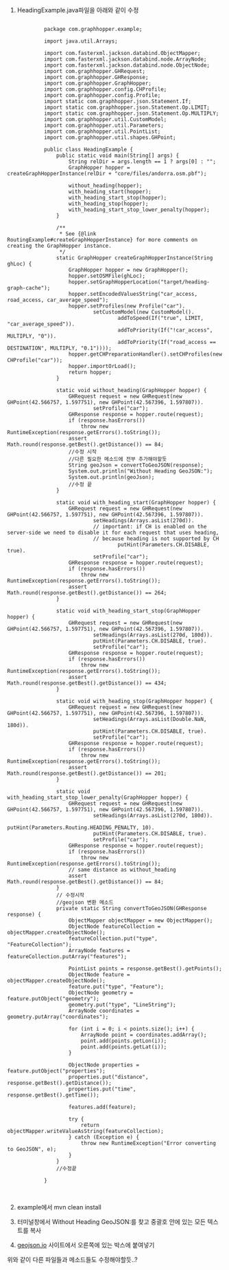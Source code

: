 1. HeadingExample.java파일을 아래와 같이 수정

<pre>
<code>
            package com.graphhopper.example;

            import java.util.Arrays;
            
            import com.fasterxml.jackson.databind.ObjectMapper;
            import com.fasterxml.jackson.databind.node.ArrayNode;
            import com.fasterxml.jackson.databind.node.ObjectNode;
            import com.graphhopper.GHRequest;
            import com.graphhopper.GHResponse;
            import com.graphhopper.GraphHopper;
            import com.graphhopper.config.CHProfile;
            import com.graphhopper.config.Profile;
            import static com.graphhopper.json.Statement.If;
            import static com.graphhopper.json.Statement.Op.LIMIT;
            import static com.graphhopper.json.Statement.Op.MULTIPLY;
            import com.graphhopper.util.CustomModel;
            import com.graphhopper.util.Parameters;
            import com.graphhopper.util.PointList;
            import com.graphhopper.util.shapes.GHPoint;
            
            public class HeadingExample {
                public static void main(String[] args) {
                    String relDir = args.length == 1 ? args[0] : "";
                    GraphHopper hopper = createGraphHopperInstance(relDir + "core/files/andorra.osm.pbf");
            
                    without_heading(hopper);
                    with_heading_start(hopper);
                    with_heading_start_stop(hopper);
                    with_heading_stop(hopper);
                    with_heading_start_stop_lower_penalty(hopper);
                }
            
                /**
                 * See {@link RoutingExample#createGraphHopperInstance} for more comments on creating the GraphHopper instance.
                 */
                static GraphHopper createGraphHopperInstance(String ghLoc) {
                    GraphHopper hopper = new GraphHopper();
                    hopper.setOSMFile(ghLoc);
                    hopper.setGraphHopperLocation("target/heading-graph-cache");
                    hopper.setEncodedValuesString("car_access, road_access, car_average_speed");
                    hopper.setProfiles(new Profile("car").
                            setCustomModel(new CustomModel().
                                    addToSpeed(If("true", LIMIT, "car_average_speed")).
                                    addToPriority(If("!car_access", MULTIPLY, "0")).
                                    addToPriority(If("road_access == DESTINATION", MULTIPLY, "0.1"))));
                    hopper.getCHPreparationHandler().setCHProfiles(new CHProfile("car"));
                    hopper.importOrLoad();
                    return hopper;
                }
            
                static void without_heading(GraphHopper hopper) {
                    GHRequest request = new GHRequest(new GHPoint(42.566757, 1.597751), new GHPoint(42.567396, 1.597807)).
                            setProfile("car");
                    GHResponse response = hopper.route(request);
                    if (response.hasErrors())
                        throw new RuntimeException(response.getErrors().toString());
                    assert Math.round(response.getBest().getDistance()) == 84;
                    //수정 시작
                    //다른 필요한 메소드에 전부 추가해야할듯
                    String geoJson = convertToGeoJSON(response);
                    System.out.println("Without Heading GeoJSON:");
                    System.out.println(geoJson);
                    //수정 끝
                }
            
                static void with_heading_start(GraphHopper hopper) {
                    GHRequest request = new GHRequest(new GHPoint(42.566757, 1.597751), new GHPoint(42.567396, 1.597807)).
                            setHeadings(Arrays.asList(270d)).
                            // important: if CH is enabled on the server-side we need to disable it for each request that uses heading,
                            // because heading is not supported by CH
                                    putHint(Parameters.CH.DISABLE, true).
                            setProfile("car");
                    GHResponse response = hopper.route(request);
                    if (response.hasErrors())
                        throw new RuntimeException(response.getErrors().toString());
                    assert Math.round(response.getBest().getDistance()) == 264;
                }
            
                static void with_heading_start_stop(GraphHopper hopper) {
                    GHRequest request = new GHRequest(new GHPoint(42.566757, 1.597751), new GHPoint(42.567396, 1.597807)).
                            setHeadings(Arrays.asList(270d, 180d)).
                            putHint(Parameters.CH.DISABLE, true).
                            setProfile("car");
                    GHResponse response = hopper.route(request);
                    if (response.hasErrors())
                        throw new RuntimeException(response.getErrors().toString());
                    assert Math.round(response.getBest().getDistance()) == 434;
                }
            
                static void with_heading_stop(GraphHopper hopper) {
                    GHRequest request = new GHRequest(new GHPoint(42.566757, 1.597751), new GHPoint(42.567396, 1.597807)).
                            setHeadings(Arrays.asList(Double.NaN, 180d)).
                            putHint(Parameters.CH.DISABLE, true).
                            setProfile("car");
                    GHResponse response = hopper.route(request);
                    if (response.hasErrors())
                        throw new RuntimeException(response.getErrors().toString());
                    assert Math.round(response.getBest().getDistance()) == 201;
                }
            
                static void with_heading_start_stop_lower_penalty(GraphHopper hopper) {
                    GHRequest request = new GHRequest(new GHPoint(42.566757, 1.597751), new GHPoint(42.567396, 1.597807)).
                            setHeadings(Arrays.asList(270d, 180d)).
                            putHint(Parameters.Routing.HEADING_PENALTY, 10).
                            putHint(Parameters.CH.DISABLE, true).
                            setProfile("car");
                    GHResponse response = hopper.route(request);
                    if (response.hasErrors())
                        throw new RuntimeException(response.getErrors().toString());
                    // same distance as without_heading
                    assert Math.round(response.getBest().getDistance()) == 84;
                }
                // 수정시작
                //geojson 변환 메소드
                private static String convertToGeoJSON(GHResponse response) {
                    ObjectMapper objectMapper = new ObjectMapper();
                    ObjectNode featureCollection = objectMapper.createObjectNode();
                    featureCollection.put("type", "FeatureCollection");
                    ArrayNode features = featureCollection.putArray("features");
                
                    PointList points = response.getBest().getPoints();
                    ObjectNode feature = objectMapper.createObjectNode();
                    feature.put("type", "Feature");
                    ObjectNode geometry = feature.putObject("geometry");
                    geometry.put("type", "LineString");
                    ArrayNode coordinates = geometry.putArray("coordinates");
                
                    for (int i = 0; i < points.size(); i++) {
                        ArrayNode point = coordinates.addArray();
                        point.add(points.getLon(i));
                        point.add(points.getLat(i));
                    }
                
                    ObjectNode properties = feature.putObject("properties");
                    properties.put("distance", response.getBest().getDistance());
                    properties.put("time", response.getBest().getTime());
                
                    features.add(feature);
                
                    try {
                        return objectMapper.writeValueAsString(featureCollection);
                    } catch (Exception e) {
                        throw new RuntimeException("Error converting to GeoJSON", e);
                    }
                }
                //수정끝
            
            }

</code>
</pre>

2. example에서 mvn clean install

3. 터미널창에서 Without Heading GeoJSON:를 찾고 중괄호 안에 있는 모든 텍스트를 복사

4. [geojson.io](https://geojson.io/#map=2/0/20) 사이트에서 오른쪽에 있는 박스에 붙여넣기

위와 같이 다른 파일들과 메소드들도 수정해야할듯..?
